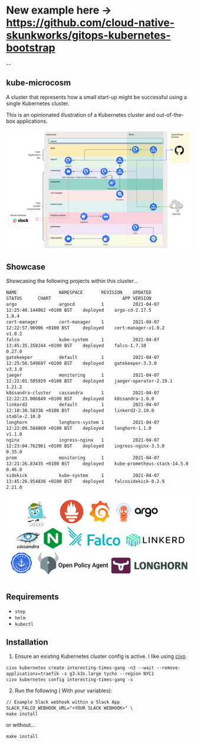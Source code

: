# New example here -> https://github.com/cloud-native-skunkworks/gitops-kubernetes-bootstrap
--


## kube-microcosm

A cluster that represents how a small start-up might be successful using a single Kubernetes cluster.

This is an opinionated illustration of a Kubernetes cluster and out-of-the-box applications.

![](images/diagram.svg)

## Showcase

Showcasing the following projects within this cluster...

```
NAME             	NAMESPACE      	REVISION	UPDATED                             	STATUS  	CHART                       	APP VERSION
argo             	argocd         	1       	2021-04-07 12:25:40.144062 +0100 BST	deployed	argo-cd-2.17.5              	1.8.4
cert-manager     	cert-manager   	1       	2021-04-07 12:22:57.96906 +0100 BST 	deployed	cert-manager-v1.0.2         	v1.0.2
falco            	kube-system    	1       	2021-04-07 13:45:35.358244 +0100 BST	deployed	falco-1.7.10                	0.27.0
gatekeeper       	default        	1       	2021-04-07 12:25:56.549697 +0100 BST	deployed	gatekeeper-3.3.0            	v3.3.0
jaeger           	monitoring     	1       	2021-04-07 12:22:01.505929 +0100 BST	deployed	jaeger-operator-2.19.1      	1.21.2
k8ssandra-cluster	cassandra      	1       	2021-04-07 12:22:23.006849 +0100 BST	deployed	k8ssandra-1.0.0
linkerd2         	default        	1       	2021-04-07 12:10:30.58336 +0100 BST 	deployed	linkerd2-2.10.0             	stable-2.10.0
longhorn         	longhorn-system	1       	2021-04-07 12:22:09.504869 +0100 BST	deployed	longhorn-1.1.0              	v1.1.0
nginx            	ingress-nginx  	1       	2021-04-07 12:23:04.762961 +0100 BST	deployed	ingress-nginx-3.3.0         	0.35.0
prom             	monitoring     	1       	2021-04-07 12:21:26.83435 +0100 BST 	deployed	kube-prometheus-stack-14.5.0	0.46.0
sidekick         	kube-system    	1       	2021-04-07 13:45:26.954836 +0100 BST	deployed	falcosidekick-0.2.9         	2.21.0
```


![](images/projects.png)

## Requirements

- `step`
- `helm`
- `kubectl`


## Installation


1. Ensure an existing Kubernetes cluster config is active. I like using [civo](https://www.civo.com).

```
civo kubernetes create interesting-times-gang -n3 --wait --remove-applications=traefik -s g3.k3s.large tycho --region NYC1
civo kubernetes config interesting-times-gang -s
```

2. Run the following ( With your variables):

```
// Example Slack webhook within a Slack App
SLACK_FALCO_WEBHOOK_URL="<YOUR SLACK WEBHOOK>" \
make install
```

or without...

```
make install
```
